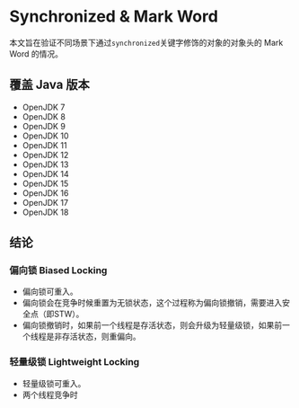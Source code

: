 # Synchronized & Mark Word

本文旨在验证不同场景下通过`synchronized`关键字修饰的对象的对象头的 Mark Word 的情况。

## 覆盖 Java 版本

- OpenJDK 7
- OpenJDK 8
- OpenJDK 9
- OpenJDK 10
- OpenJDK 11
- OpenJDK 12
- OpenJDK 13
- OpenJDK 14
- OpenJDK 15
- OpenJDK 16
- OpenJDK 17
- OpenJDK 18

## 结论

### 偏向锁 Biased Locking

- 偏向锁可重入。
- 偏向锁会在竞争时候重置为无锁状态，这个过程称为偏向锁撤销，需要进入安全点（即STW）。
- 偏向锁撤销时，如果前一个线程是存活状态，则会升级为轻量级锁，如果前一个线程是非存活状态，则重偏向。

### 轻量级锁 Lightweight Locking

- 轻量级锁可重入。
- 两个线程竞争时
